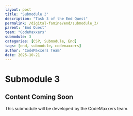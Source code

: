```yaml
---
layout: post
title: "Submodule 3"
description: "Task 3 of the End Quest"
permalink: /digital-famine/end/submodule_3/
parent: "End Quest"
team: "CodeMaxxers"
submodule: 3
categories: [CSP, Submodule, End]
tags: [end, submodule, codemaxxers]
author: "CodeMaxxers Team"
date: 2025-10-21
---
```


# Submodule 3

## Content Coming Soon
This submodule will be developed by the CodeMaxxers team.
